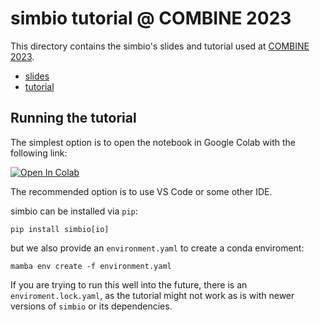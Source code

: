# simbio tutorial @ COMBINE 2023

This directory contains the simbio's slides and tutorial
used at [COMBINE 2023](https://co.mbine.org/author/combine-2023/).

- [slides](slides/slides.html)
- [tutorial](tutorial.ipynb)

## Running the tutorial

The simplest option is to open the notebook in Google Colab
with the following link:

[![Open In Colab](https://colab.research.google.com/assets/colab-badge.svg)](https://colab.research.google.com/github/hgrecco/simbio/blob/combine-2023/combine-2023/tutorial.ipynb)

The recommended option is to use VS Code or some other IDE.

simbio can be installed via `pip`:

```
pip install simbio[io]
```

but we also provide an `environment.yaml` to create a conda enviroment:

```
mamba env create -f environment.yaml
```

If you are trying to run this well into the future,
there is an `enviroment.lock.yaml`,
as the tutorial might not work as is with newer versions of `simbio` or its dependencies.
